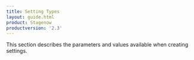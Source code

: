 ```yaml
---
title: Setting Types
layout: guide.html
product: Stagenow
productversion: '2.3'
---
```


This section describes the parameters and values available when creating settings. 











